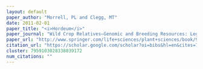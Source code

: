 ```yaml
---
layout: default
paper_author: "Morrell, PL and Clegg, MT"
date: 2011-02-01
paper_title: "<i>Hordeum</i>"
paper_journal: "Wild Crop Relatives–Genomic and Breeding Resources: Legume Crops and Forages, edited by C. Kole, Springer-Verlag, Berlin"
paper_url: "http://www.springer.com/life+sciences/plant+sciences/book/978-3-642-14386-1"
citation_url: "https://scholar.google.com/scholar?oi=bibs&hl=en&cites=7959103028338039172,18266580109332591192"
cluster: 7959103028338039172
num_citations: ""
---
```

